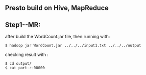 ## Presto build on Hive, MapReduce    
      
## Step1--MR:    
      
after build the WordCount.jar file, then running with:    
```
$ hadoop jar WordCount.jar ../../../input1.txt ../../../output    
```      
checking result with :    
```
$ cd output/    
$ cat part-r-00000    
```        

